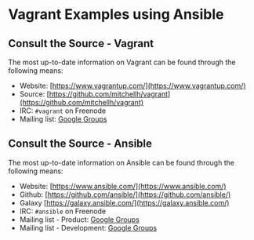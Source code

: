# Vagrant Examples using Ansible


## Consult the Source - Vagrant
The most up-to-date information on Vagrant can be found through the following means:

* Website: [https://www.vagrantup.com/](https://www.vagrantup.com/)
* Source: [https://github.com/mitchellh/vagrant](https://github.com/mitchellh/vagrant)
* IRC: `#vagrant` on Freenode
* Mailing list: [Google Groups](https://groups.google.com/group/vagrant-up)

## Consult the Source - Ansible
The most up-to-date information on Ansible can be found through the following means:

* Website: [https://www.ansible.com/](https://www.ansible.com/)
* Github: [https://github.com/ansible/](https://github.com/ansible/)
* Galaxy [https://galaxy.ansible.com/](https://galaxy.ansible.com/)
* IRC: `#ansible` on Freenode
* Mailing list - Product: [Google Groups](https://groups.google.com/forum/#!forum/ansible-project)
* Mailing list - Development: [Google Groups](https://groups.google.com/forum/#!forum/ansible-devel)